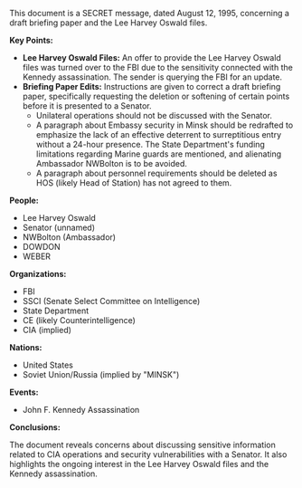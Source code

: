 This document is a SECRET message, dated August 12, 1995, concerning a draft briefing paper and the Lee Harvey Oswald files.

**Key Points:**

*   **Lee Harvey Oswald Files:** An offer to provide the Lee Harvey Oswald files was turned over to the FBI due to the sensitivity connected with the Kennedy assassination. The sender is querying the FBI for an update.
*   **Briefing Paper Edits:** Instructions are given to correct a draft briefing paper, specifically requesting the deletion or softening of certain points before it is presented to a Senator.
    *   Unilateral operations should not be discussed with the Senator.
    *   A paragraph about Embassy security in Minsk should be redrafted to emphasize the lack of an effective deterrent to surreptitious entry without a 24-hour presence. The State Department's funding limitations regarding Marine guards are mentioned, and alienating Ambassador NWBolton is to be avoided.
    *   A paragraph about personnel requirements should be deleted as HOS (likely Head of Station) has not agreed to them.

**People:**

*   Lee Harvey Oswald
*   Senator (unnamed)
*   NWBolton (Ambassador)
*   DOWDON
*   WEBER

**Organizations:**

*   FBI
*   SSCI (Senate Select Committee on Intelligence)
*   State Department
*   CE (likely Counterintelligence)
*   CIA (implied)

**Nations:**

*   United States
*   Soviet Union/Russia (implied by "MINSK")

**Events:**

*   John F. Kennedy Assassination

**Conclusions:**

The document reveals concerns about discussing sensitive information related to CIA operations and security vulnerabilities with a Senator. It also highlights the ongoing interest in the Lee Harvey Oswald files and the Kennedy assassination.
